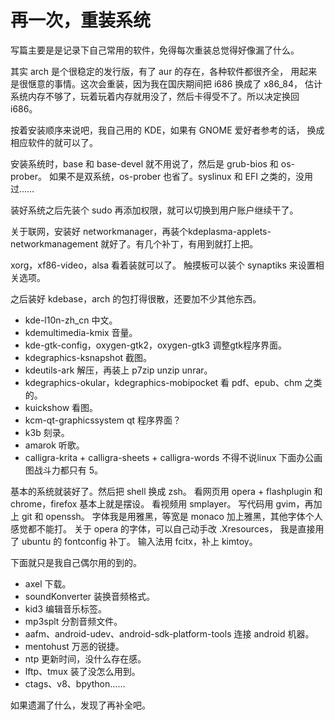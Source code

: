 <!--
Title: 再一次，重装系统
Category: linux
Tag: archlinux software
-->

# 再一次，重装系统

写篇主要是是记录下自己常用的软件，免得每次重装总觉得好像漏了什么。

其实 arch 是个很稳定的发行版，有了 aur 的存在，各种软件都很齐全，
用起来是很惬意的事情。这次会重装，因为我在国庆期间把 i686 换成了 x86_84，
估计系统内存不够了，玩着玩着内存就用没了，然后卡得受不了。所以决定换回 i686。

按着安装顺序来说吧，我自己用的 KDE，如果有 GNOME 爱好者参考的话，
换成相应软件的就可以了。

安装系统时，base 和 base-devel 就不用说了，然后是 grub-bios 和 os-prober。
如果不是双系统，os-prober 也省了。syslinux 和 EFI 之类的，没用过……

装好系统之后先装个 sudo 再添加权限，就可以切换到用户账户继续干了。

关于联网，安装好 networkmanager，再装个kdeplasma-applets-networkmanagement
就好了。有几个补丁，有用到就打上把。

xorg，xf86-video，alsa 看着装就可以了。
触摸板可以装个 synaptiks 来设置相关选项。

之后装好 kdebase，arch 的包打得很散，还要加不少其他东西。

+ kde-l10n-zh_cn 中文。
+ kdemultimedia-kmix 音量。
+ kde-gtk-config，oxygen-gtk2，oxygen-gtk3 调整gtk程序界面。
+ kdegraphics-ksnapshot 截图。
+ kdeutils-ark 解压，再装上 p7zip unzip unrar。
+ kdegraphics-okular，kdegraphics-mobipocket 看 pdf、epub、chm 之类的。
+ kuickshow 看图。
+ kcm-qt-graphicssystem qt 程序界面？
+ k3b 刻录。
+ amarok 听歌。
+ calligra-krita + calligra-sheets + calligra-words 
    不得不说linux 下面办公画图战斗力都只有 5。

基本的系统就装好了。然后把 shell 换成 zsh。
看网页用 opera + flashplugin 和 chrome，firefox 基本上就是摆设。
看视频用 smplayer。
写代码用 gvim，再加上 git 和 openssh。
字体我是用雅黑，等宽是 monaco 加上雅黑，其他字体个人感觉都不能打。
关于 opera 的字体，可以自己动手改 .Xresources，
我是直接用了 ubuntu 的 fontconfig 补丁。
输入法用 fcitx，补上 kimtoy。

下面就只是我自己偶尔用的到的。

+ axel 下载。
+ soundKonverter 装换音频格式。
+ kid3 编辑音乐标签。
+ mp3splt 分割音频文件。
+ aafm、android-udev、android-sdk-platform-tools  连接 android 机器。
+ mentohust 万恶的锐捷。
+ ntp 更新时间，没什么存在感。
+ lftp、tmux 装了没怎么用到。
+ ctags、v8、bpython……

如果遗漏了什么，发现了再补全吧。

